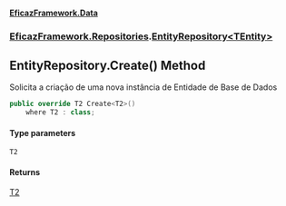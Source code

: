 #### [EficazFramework.Data](EficazFrameworkData.md 'EficazFramework Data')
### [EficazFramework.Repositories](EficazFrameworkData.md#EficazFramework.Repositories 'EficazFramework.Repositories').[EntityRepository&lt;TEntity&gt;](EficazFramework.Repositories/EntityRepository_TEntity_.md 'EficazFramework.Repositories.EntityRepository<TEntity>')

## EntityRepository<TEntity>.Create<T2>() Method

Solicita a criação de uma nova instância de Entidade de Base de Dados

```csharp
public override T2 Create<T2>()
    where T2 : class;
```
#### Type parameters

<a name='EficazFramework.Repositories.EntityRepository_TEntity_.Create_T2_().T2'></a>

`T2`

#### Returns
[T2](EficazFramework.Repositories/EntityRepository_TEntity_/Create_T2_().md#EficazFramework.Repositories.EntityRepository_TEntity_.Create_T2_().T2 'EficazFramework.Repositories.EntityRepository<TEntity>.Create<T2>().T2')